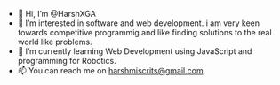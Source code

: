 - 👋 Hi, I’m @HarshXGA
- 👀 I’m interested in software and web development. i am very keen towards competitive programmig and like finding solutions to the real world like problems.
- 🌱 I’m currently learning Web Development using JavaScript and programming for Robotics.
- 📫 You can reach me on harshmiscrits@gmail.com.

<!---
HarshXGA/HarshXGA is a ✨ special ✨ repository because its `README.md` (this file) appears on your GitHub profile.
You can click the Preview link to take a look at your changes.
--->
